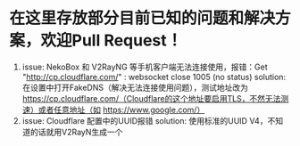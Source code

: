 # 在这里存放部分目前已知的问题和解决方案，欢迎Pull Request！

1. issue: NekoBox 和 V2RayNG 等手机客户端无法连接使用，报错：Get "http://cp.cloudflare.com/" : websocket close 1005 (no status)
   solution: 在设置中打开FakeDNS（解决无法连接使用问题），测试地址改为 https://cp.cloudflare.com/（Cloudflare的这个地址要启用TLS，不然无法测速）或者任意地址（如 https://www.google.com/）
2. issue: Cloudflare 配置中的UUID报错
   solution: 使用标准的UUID V4，不知道的话就用V2RayN生成一个
